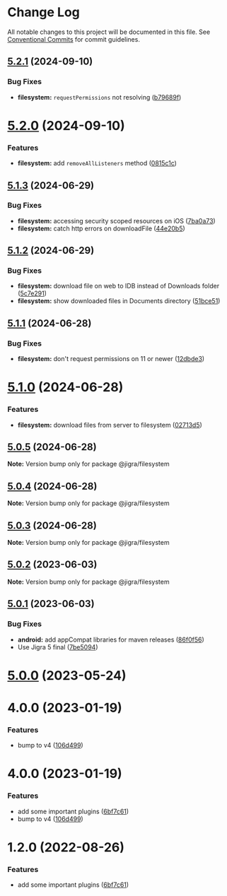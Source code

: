 # Change Log

All notable changes to this project will be documented in this file.
See [Conventional Commits](https://conventionalcommits.org) for commit guidelines.

## [5.2.1](https://github.com/familyjs/jigra-plugins/compare/@jigra/filesystem@5.2.0...@jigra/filesystem@5.2.1) (2024-09-10)

### Bug Fixes

- **filesystem:** `requestPermissions` not resolving ([b79689f](https://github.com/familyjs/jigra-plugins/commit/b79689f8999b4ea92042e8bf77a7d16b8b6b15a7))

# [5.2.0](https://github.com/familyjs/jigra-plugins/compare/@jigra/filesystem@5.1.3...@jigra/filesystem@5.2.0) (2024-09-10)

### Features

- **filesystem:** add `removeAllListeners` method ([0815c1c](https://github.com/familyjs/jigra-plugins/commit/0815c1cac07435b474798f010267781778266a46))

## [5.1.3](https://github.com/familyjs/jigra-plugins/compare/@jigra/filesystem@5.1.2...@jigra/filesystem@5.1.3) (2024-06-29)

### Bug Fixes

- **filesystem:** accessing security scoped resources on iOS ([7ba0a73](https://github.com/familyjs/jigra-plugins/commit/7ba0a73a2bf0ce15a1fea522aa5eb80fe74e41b5))
- **filesystem:** catch http errors on downloadFile ([44e20b5](https://github.com/familyjs/jigra-plugins/commit/44e20b5cd37e5698deaffe571fc510829b775a94))

## [5.1.2](https://github.com/familyjs/jigra-plugins/compare/@jigra/filesystem@5.1.1...@jigra/filesystem@5.1.2) (2024-06-29)

### Bug Fixes

- **filesystem:** download file on web to IDB instead of Downloads folder ([5c7e291](https://github.com/familyjs/jigra-plugins/commit/5c7e291105c0009577fc7a6d45d3374bd24abb5c))
- **filesystem:** show downloaded files in Documents directory ([51bce51](https://github.com/familyjs/jigra-plugins/commit/51bce51da0f45b4e7b242b3342de09098b048d7f))

## [5.1.1](https://github.com/familyjs/jigra-plugins/compare/@jigra/filesystem@5.1.0...@jigra/filesystem@5.1.1) (2024-06-28)

### Bug Fixes

- **filesystem:** don't request permissions on 11 or newer ([12dbde3](https://github.com/familyjs/jigra-plugins/commit/12dbde3d2142c8a44d30efe5caf48574164a96f5))

# [5.1.0](https://github.com/familyjs/jigra-plugins/compare/@jigra/filesystem@5.0.5...@jigra/filesystem@5.1.0) (2024-06-28)

### Features

- **filesystem:** download files from server to filesystem ([02713d5](https://github.com/familyjs/jigra-plugins/commit/02713d5a9c8435842021f3bef19776dfb698be59))

## [5.0.5](https://github.com/familyjs/jigra-plugins/compare/@jigra/filesystem@5.0.4...@jigra/filesystem@5.0.5) (2024-06-28)

**Note:** Version bump only for package @jigra/filesystem

## [5.0.4](https://github.com/familyjs/jigra-plugins/compare/@jigra/filesystem@5.0.3...@jigra/filesystem@5.0.4) (2024-06-28)

**Note:** Version bump only for package @jigra/filesystem

## [5.0.3](https://github.com/familyjs/jigra-plugins/compare/@jigra/filesystem@5.0.2...@jigra/filesystem@5.0.3) (2024-06-28)

**Note:** Version bump only for package @jigra/filesystem

## [5.0.2](https://github.com/familyjs/jigra-plugins/compare/@jigra/filesystem@5.0.1...@jigra/filesystem@5.0.2) (2023-06-03)

**Note:** Version bump only for package @jigra/filesystem

## [5.0.1](https://github.com/familyjs/jigra-plugins/compare/@jigra/filesystem@5.0.0...@jigra/filesystem@5.0.1) (2023-06-03)

### Bug Fixes

- **android:** add appCompat libraries for maven releases ([86f0f56](https://github.com/familyjs/jigra-plugins/commit/86f0f56fd32527f18ba7a147e83858bf101be8e0))
- Use Jigra 5 final ([7be5094](https://github.com/familyjs/jigra-plugins/commit/7be509425c5cc9f21b1f9e78794b2c6b76ca7702))

# [5.0.0](https://github.com/familyjs/jigra-plugins/compare/@jigra/filesystem@1.2.0...@jigra/filesystem@5.0.0) (2023-05-24)

# 4.0.0 (2023-01-19)

### Features

- bump to v4 ([106d499](https://github.com/familyjs/jigra-plugins/commit/106d49991e82a0505a82571530b73fcda020e7e4))

# 4.0.0 (2023-01-19)

### Features

- add some important plugins ([6bf7c61](https://github.com/navify/jigra-plugins/commit/6bf7c61ba5ad99cf0474cb2cc9599d0f8fedeb45))
- bump to v4 ([106d499](https://github.com/navify/jigra-plugins/commit/106d49991e82a0505a82571530b73fcda020e7e4))

# 1.2.0 (2022-08-26)

### Features

- add some important plugins ([6bf7c61](https://github.com/navify/jigra-plugins/commit/6bf7c61ba5ad99cf0474cb2cc9599d0f8fedeb45))
